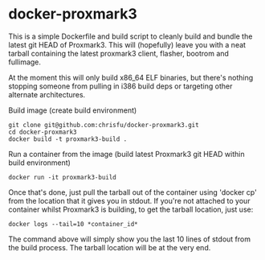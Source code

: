 # docker-proxmark3

This is a simple Dockerfile and build script to cleanly build and bundle the latest git HEAD of Proxmark3. This will (hopefully) leave you with a neat tarball containing the latest proxmark3 client, flasher, bootrom and fullimage.

At the moment this will only build x86_64 ELF binaries, but there's nothing stopping someone from pulling in i386 build deps or targeting other alternate architectures.

Build image (create build environment)

```
git clone git@github.com:chrisfu/docker-proxmark3.git
cd docker-proxmark3
docker build -t proxmark3-build .
```

Run a container from the image (build latest Proxmark3 git HEAD within build environment)

```
docker run -it proxmark3-build
```

Once that's done, just pull the tarball out of the container using 'docker cp' from the location that it gives you in stdout. If you're not attached to your container whilst Proxmark3 is building, to get the tarball location, just use:

```
docker logs --tail=10 *container_id*
```

The command above will simply show you the last 10 lines of stdout from the build process. The tarball location will be at the very end.
